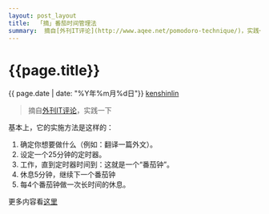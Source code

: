 ```yaml
---
layout: post_layout
title:  「摘」番茄时间管理法
summary:  摘自[外刊IT评论](http://www.aqee.net/pomodoro-technique/)，实践一下...
---
```


# {{page.title}}
<div class="post-date">{{ page.date | date: "%Y年%m月%d日"}} <a href="http://iiris.us">kenshinlin</a></div>

>  摘自[外刊IT评论](http://www.aqee.net/pomodoro-technique/)，实践一下

基本上，它的实施方法是这样的：
1. 确定你想要做什么（例如：翻译一篇外文）。
2. 设定一个25分钟的定时器。
3. 工作，直到定时器时间到：这就是一个“番茄钟”。
4. 休息5分钟，继续下一个番茄钟
5. 每4个番茄钟做一次长时间的休息。

更多内容看[这里](http://beenhero.com/improve-remote-work-productivity/)

